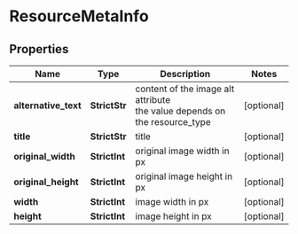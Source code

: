 # ResourceMetaInfo


## Properties

| Name | Type | Description | Notes |
|------------ | ------------- | ------------- | -------------|
**alternative_text** | **StrictStr** | content of the image alt attribute<br>the value depends on the resource_type |[optional]|
**title** | **StrictStr** | title |[optional]|
**original_width** | **StrictInt** | original image width in px |[optional]|
**original_height** | **StrictInt** | original image height in px |[optional]|
**width** | **StrictInt** | image width in px |[optional]|
**height** | **StrictInt** | image height in px |[optional]|